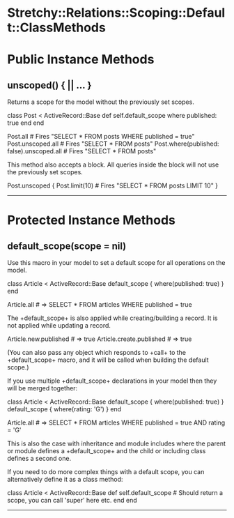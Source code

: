 # Stretchy::Relations::Scoping::Default::ClassMethods [](#module-Stretchy::Relations::Scoping::Default::ClassMethods) [](#top)

    

# Public Instance Methods

      
## unscoped() { || ... } [](#method-i-unscoped)
         
Returns a scope for the model without the previously set scopes.

  class Post < ActiveRecord::Base
    def self.default_scope
      where published: true
    end
  end

  Post.all                                  # Fires "SELECT * FROM posts WHERE published = true"
  Post.unscoped.all                         # Fires "SELECT * FROM posts"
  Post.where(published: false).unscoped.all # Fires "SELECT * FROM posts"

This method also accepts a block. All queries inside the block will
not use the previously set scopes.

  Post.unscoped {
    Post.limit(10) # Fires "SELECT * FROM posts LIMIT 10"
  }  
        
---


# Protected Instance Methods

      
## default_scope(scope = nil) [](#method-i-default_scope)
         
Use this macro in your model to set a default scope for all operations on
the model.

  class Article < ActiveRecord::Base
    default_scope { where(published: true) }
  end

  Article.all # => SELECT * FROM articles WHERE published = true

The +default_scope+ is also applied while creating/building a record.
It is not applied while updating a record.

  Article.new.published    # => true
  Article.create.published # => true

(You can also pass any object which responds to +call+ to the
+default_scope+ macro, and it will be called when building the
default scope.)

If you use multiple +default_scope+ declarations in your model then
they will be merged together:

  class Article < ActiveRecord::Base
    default_scope { where(published: true) }
    default_scope { where(rating: 'G') }
  end

  Article.all # => SELECT * FROM articles WHERE published = true AND rating = 'G'

This is also the case with inheritance and module includes where the
parent or module defines a +default_scope+ and the child or including
class defines a second one.

If you need to do more complex things with a default scope, you can
alternatively define it as a class method:

  class Article < ActiveRecord::Base
    def self.default_scope
      # Should return a scope, you can call 'super' here etc.
    end
  end  
        
---

